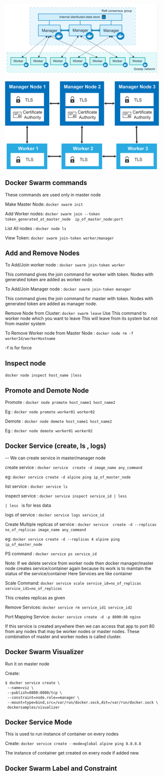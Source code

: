 ![Alt text](images/architecure.png)

![Alt text](images/sec.png)

## Docker Swarm commands

These commands are used only in master node

Make Master Node: `docker swarm init`

Add Worker nodes: `docker swarm join --token token_generated_at_master_node  ip_of_master_node:port`

List All nodes : `docker node ls`

View Token: `docker swarm join-token worker/manager`

## Add and Remove Nodes

To Add/Join worker node : `docker swarm join-token worker`

This command gives the join command for worker with token. Nodes with generated token are added as worker node.

To Add/Join Manager node : `docker swarm join-token manager`

This command gives the join command for master with token. Nodes with generated token are added as manager node.

Remove Node from Cluster: `docker swarm leave`
Use This command to worker node which you want to leave
This will leave from its system but not from master system

To Remove Worker node from Master Node : `docker node rm -f workerId/workerHostname`

-f is for force

## Inspect node

`docker node inspect host_name |less`

## Promote and Demote Node

Promote : `docker node promote host_name1 host_name2`

Eg : `docker node promote worker01 worker02`

Demote : `docker node demote host_name1 host_name2`

Eg : `docker node demote worker01 worker02`

## Docker Service (create, ls , logs)

-- We can create service in master/manager node

create service : `docker service  create -d image_name any_command`

eg: `docker service create -d alpine ping ip_of_master_node`

list service : `docker service ls`

inspect service : `docker service inspect service_id | less`

`| less ` is for less data

logs of service : `docker service logs service_id`

Create Multiple replicas of service : `docker service  create -d --replicas no_of_replicas image_name any_command`

eg: `docker service create -d --replicas 4 alpine ping ip_of_master_node`

PS command : `docker service ps service_id`

Note: If we delete service from worker node then docker manager/master node creates service/container again because its work is to maintain the status of the service/container
Here Services are like container

Scale Command: `docker service scale service_id=no_of_replicas service_id1=no_of_replicas`

This creates replicas as given

Remove Services: `docker service rm service_id1 service_id2`

Port Mapping Service: `docker service create -d -p 8090:80 nginx`

If this service is created anywhere then we can access that app to port 80 from any nodes that may be worker nodes or master nodes. These combination of master and worker nodes is called cluster.

## Docker Swarm Visualizer

Run it on master node

Create:

```
$ docker service create \
 --name=viz \
 --publish=8080:8080/tcp \
 --constraint=node.role==manager \
 --mount=type=bind,src=/var/run/docker.sock,dst=/var/run/docker.sock \
 dockersamples/visualizer

```

## Docker Service Mode

This is used to run instance of container on every nodes

Create: `docker service create --mode=global alpine ping 8.8.8.8`

The instance of container get created on every node if added new.

## Docker Swarm Label and Constraint

